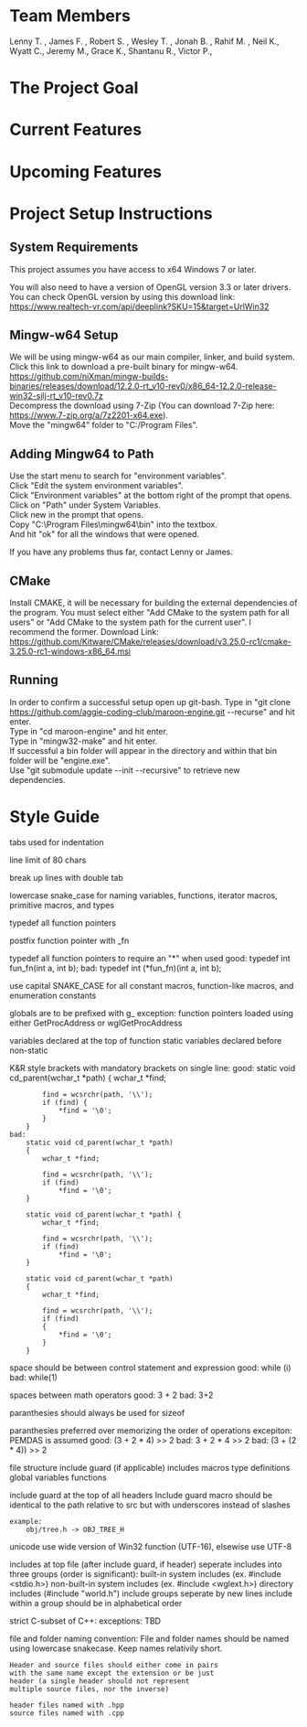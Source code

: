 # Team Members
Lenny T. , James F. , Robert S. , Wesley T. , Jonah B. , Rahif M. , Neil K., Wyatt C., Jeremy M., Grace K., Shantanu R., Victor P.,
# The Project Goal

# Current Features

# Upcoming Features

# Project Setup Instructions

## System Requirements
This project assumes you have access to x64 Windows 7 or later.  

You will also need to have a version of OpenGL version 3.3 or later drivers.  
You can check OpenGL version by using this download link:  
https://www.realtech-vr.com/api/deeplink?SKU=15&target=UrlWin32   

## Mingw-w64 Setup
We will be using mingw-w64 as our main compiler, linker, and build system.  
Click this link to download a pre-built binary for mingw-w64.  
https://github.com/niXman/mingw-builds-binaries/releases/download/12.2.0-rt_v10-rev0/x86_64-12.2.0-release-win32-sjlj-rt_v10-rev0.7z  
Decompress the download using 7-Zip (You can download 7-Zip here: https://www.7-zip.org/a/7z2201-x64.exe).  
Move the "mingw64" folder to  "C:/Program Files".  

## Adding Mingw64 to Path
Use the start menu to search for "environment variables".  
Click "Edit the system environment variables".  
Click "Environment variables" at the bottom right of the prompt that opens.  
Click on "Path" under System Variables.  
Click new in the prompt that opens.  
Copy "C:\Program Files\mingw64\bin" into the textbox.  
And hit "ok" for all the windows that were opened.  

If you have any problems thus far, contact Lenny or James.  

## CMake
Install CMAKE, it will be necessary for building the external dependencies of the program.
You must select either "Add CMake to the system path for all users" or  "Add CMake to the system path for the current user".
I recommend the former.
Download Link: https://github.com/Kitware/CMake/releases/download/v3.25.0-rc1/cmake-3.25.0-rc1-windows-x86_64.msi

## Running
In order to confirm a successful setup open up git-bash. 
Type in "git clone https://github.com/aggie-coding-club/maroon-engine.git --recurse" and hit enter.  
Type in "cd maroon-engine" and hit enter.  
Type in "mingw32-make" and hit enter.  
If successful a bin folder will appear in the directory and within that bin folder will be "engine.exe".  
Use "git submodule update --init --recursive" to retrieve new dependencies.

# Style Guide 
tabs used for indentation

line limit of 80 chars

break up lines with double tab

lowercase snake_case for naming variables, functions, 
iterator macros, primitive macros, and types

typedef all function pointers 

postfix function pointer with _fn

typedef all function pointers to require an "*" when used
	good: typedef int fun_fn(int a, int b);
	bad: typedef int (*fun_fn)(int a, int b); 

use capital SNAKE_CASE for all constant macros, 
function-like macros, and enumeration constants

globals are to be prefixed with g_
	exception: function pointers loaded using 
	either GetProcAddress or wglGetProcAddress 

variables declared at the top of function
	static variables declared before non-static

K&R style brackets with mandatory brackets on single line:
	good:
		static void cd_parent(wchar_t *path)
		{
			wchar_t *find;

			find = wcsrchr(path, '\\');
			if (find) {
				*find = '\0';
			}
		}
	bad:
		static void cd_parent(wchar_t *path)
		{
			wchar_t *find;

			find = wcsrchr(path, '\\');
			if (find)
				*find = '\0';
		}

		static void cd_parent(wchar_t *path) {
			wchar_t *find;

			find = wcsrchr(path, '\\');
			if (find)
				*find = '\0';
		}

		static void cd_parent(wchar_t *path) 
		{
			wchar_t *find;

			find = wcsrchr(path, '\\');
			if (find)
			{
				*find = '\0';
			}
		}
space should be between control statement and expression 
	good: while (i)
	bad: while(1)

spaces between math operators
	good: 3 + 2
	bad: 3+2

paranthesies should always be used for sizeof

paranthesies preferred over memorizing the order of operations 
	excepiton: PEMDAS is assumed
	good: (3 + 2 * 4) >> 2 
	bad: 3 + 2 * 4 >> 2
	bad: (3 + (2 * 4)) >> 2

file structure
	include guard (if applicable)
	includes
	macros
	type definitions
	global variables
	functions

include guard at the top of all headers
	Include guard macro should be identical to the path
	relative to src but with underscores instead of
	slashes

	example:
		obj/tree.h -> OBJ_TREE_H 

unicode	
	use wide version of Win32 function (UTF-16), elsewise use UTF-8

includes at top file (after include guard, if header)
	seperate includes into three groups (order is significant):
		built-in system includes  (ex. #include <stdio.h>)
		non-built-in system includes (ex. #include <wglext.h>)
		directory includes (#include "world.h")
	include groups seperate by new lines
	include within a group should be in alphabetical order 

strict C-subset of C++:
	exceptions: TBD

file and folder naming convention:
	File and folder names should be named using lowercase
	snakecase. Keep names relativily short. 

	Header and source files should either come in pairs
	with the same name except the extension or be just
	header (a single header should not represent 
	multiple source files, nor the inverse) 

	header files named with .hpp
	source files named with .cpp

